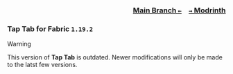 ### <p align=right>[Main Branch `←`](https://github.com/KrLite/Mod.Tap-Tab)&emsp;[`→` Modrinth](https://modrinth.com/mod/tap-tab)</p>

### Tap Tab for Fabric `1.19.2`

> [!WARNING]
> This version of **Tap Tab** is outdated. Newer modifications will only be made to the latst few versions.
